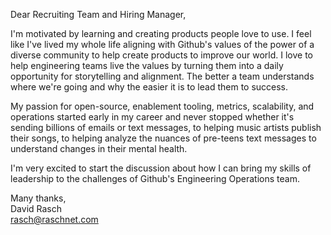 Dear Recruiting Team and Hiring Manager,

I'm motivated by learning and creating products people love to use. I feel like
I've lived my whole life aligning with Github's values of the power of a
diverse community to help create products to improve our world. I love to
help engineering teams live the values by turning them into a daily opportunity
for storytelling and alignment. The better a team understands where we're going
and why the easier it is to lead them to success.

My passion for open-source, enablement tooling, metrics, scalability, and
operations started early in my career and never stopped whether it's sending
billions of emails or text messages, to helping music artists publish their
songs, to helping analyze the nuances of pre-teens text messages to understand
changes in their mental health.

I'm very excited to start the discussion about how I can bring my skills of
leadership to the challenges of Github's Engineering Operations team.

Many thanks,  
David Rasch  
rasch@raschnet.com
